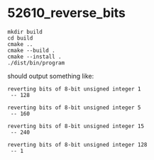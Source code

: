 # 52610_reverse_bits

```shell
mkdir build
cd build
cmake ..
cmake --build .
cmake --install .
./dist/bin/program
```

should output something like:

```text
reverting bits of 8-bit unsigned integer 1
 -- 128

reverting bits of 8-bit unsigned integer 5
 -- 160

reverting bits of 8-bit unsigned integer 15
 -- 240

reverting bits of 8-bit unsigned integer 128
 -- 1

```
